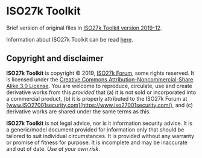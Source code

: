 # ISO27k Toolkit

Brief version of original files in [ISO27k Toolkit version 2019-12](https://www.iso27001security.com/ISO27k_toolkit_2019-12.zip).

Information about ISO27k Toolkit can be read [here](https://www.iso27001security.com/html/toolkit.html).

## Copyright and disclaimer
**ISO27k Toolkit** is copyright © 2019, [ISO27k Forum](https://www.iso27001security.com/html/forum.html), some rights reserved. It is licensed under the [Creative Commons Attribution-Noncommercial-Share Alike 3.0 License](https://creativecommons.org/licenses/by-nc-sa/3.0/). You are welcome to reproduce, circulate, use and create derivative works from this *provided* that (a) it is not sold or incorporated into a commercial product, (b) it is properly attributed to the ISO27k Forum at [www.ISO27001security.com](https://www.iso27001security.com/), and (c) derivative works are shared under the same terms as this.

**ISO27k Toolkit** is not legal advice, nor is it information security advice. It is a generic/model document provided for information only that should be tailored to suit individual circumstances. It is provided without any warranty or promise of fitness for purpose. It is incomplete and may be inaccurate and out of date. *Use at your own risk*.
